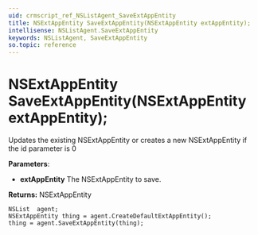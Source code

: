 ```yaml
---
uid: crmscript_ref_NSListAgent_SaveExtAppEntity
title: NSExtAppEntity SaveExtAppEntity(NSExtAppEntity extAppEntity);
intellisense: NSListAgent.SaveExtAppEntity
keywords: NSListAgent, SaveExtAppEntity
so.topic: reference
---
```


# NSExtAppEntity SaveExtAppEntity(NSExtAppEntity extAppEntity);

Updates the existing NSExtAppEntity or creates a new NSExtAppEntity if the id parameter is 0

**Parameters**:
* **extAppEntity** The NSExtAppEntity to save.

**Returns:** NSExtAppEntity

```crmscript
NSList  agent;
NSExtAppEntity thing = agent.CreateDefaultExtAppEntity();
thing = agent.SaveExtAppEntity(thing);
```

